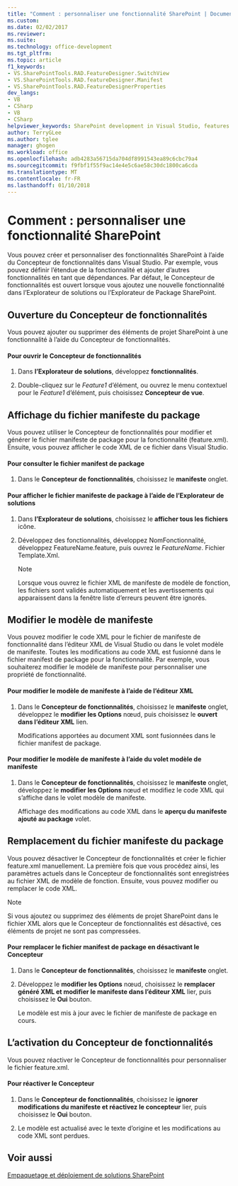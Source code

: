 ```yaml
---
title: "Comment : personnaliser une fonctionnalité SharePoint | Documents Microsoft"
ms.custom: 
ms.date: 02/02/2017
ms.reviewer: 
ms.suite: 
ms.technology: office-development
ms.tgt_pltfrm: 
ms.topic: article
f1_keywords:
- VS.SharePointTools.RAD.FeatureDesigner.SwitchView
- VS.SharePointTools.RAD.featureDesigner.Manifest
- VS.SharePointTools.RAD.FeatureDesignerProperties
dev_langs:
- VB
- CSharp
- VB
- CSharp
helpviewer_keywords: SharePoint development in Visual Studio, features
author: TerryGLee
ms.author: tglee
manager: ghogen
ms.workload: office
ms.openlocfilehash: adb4283a56715da704df8991543ea89c6cbc79a4
ms.sourcegitcommit: f9fbf1f55f9ac14e4e5c6ae58c30dc1800ca6cda
ms.translationtype: MT
ms.contentlocale: fr-FR
ms.lasthandoff: 01/10/2018
---
```

# <a name="how-to-customize-a-sharepoint-feature"></a>Comment : personnaliser une fonctionnalité SharePoint
  Vous pouvez créer et personnaliser des fonctionnalités SharePoint à l’aide du Concepteur de fonctionnalités dans Visual Studio. Par exemple, vous pouvez définir l’étendue de la fonctionnalité et ajouter d’autres fonctionnalités en tant que dépendances. Par défaut, le Concepteur de fonctionnalités est ouvert lorsque vous ajoutez une nouvelle fonctionnalité dans l’Explorateur de solutions ou l’Explorateur de Package SharePoint.  
  
## <a name="opening-the-feature-designer"></a>Ouverture du Concepteur de fonctionnalités  
 Vous pouvez ajouter ou supprimer des éléments de projet SharePoint à une fonctionnalité à l’aide du Concepteur de fonctionnalités.  
  
#### <a name="to-open-the-feature-designer"></a>Pour ouvrir le Concepteur de fonctionnalités  
  
1.  Dans **l’Explorateur de solutions**, développez **fonctionnalités**.  
  
2.  Double-cliquez sur le *Feature1* d’élément, ou ouvrez le menu contextuel pour le *Feature1* d’élément, puis choisissez **Concepteur de vue**.  
  
## <a name="viewing-the-packaged-manifest-file"></a>Affichage du fichier manifeste du package  
 Vous pouvez utiliser le Concepteur de fonctionnalités pour modifier et générer le fichier manifeste de package pour la fonctionnalité (feature.xml). Ensuite, vous pouvez afficher le code XML de ce fichier dans Visual Studio.  
  
#### <a name="to-view-the-packaged-manifest-file"></a>Pour consulter le fichier manifest de package  
  
1.  Dans le **Concepteur de fonctionnalités**, choisissez le **manifeste** onglet.  
  
#### <a name="to-view-the-packaged-manifest-file-by-using-solution-explorer"></a>Pour afficher le fichier manifeste de package à l’aide de l’Explorateur de solutions  
  
1.  Dans **l’Explorateur de solutions**, choisissez le **afficher tous les fichiers** icône.  
  
2.  Développez des fonctionnalités, développez NomFonctionnalité, développez FeatureName.feature, puis ouvrez le *FeatureName*. Fichier Template.Xml.  
  
    > [!NOTE]  
    >  Lorsque vous ouvrez le fichier XML de manifeste de modèle de fonction, les fichiers sont validés automatiquement et les avertissements qui apparaissent dans la fenêtre liste d’erreurs peuvent être ignorés.  
  
## <a name="changing-the-manifest-template"></a>Modifier le modèle de manifeste  
 Vous pouvez modifier le code XML pour le fichier de manifeste de fonctionnalité dans l’éditeur XML de Visual Studio ou dans le volet modèle de manifeste. Toutes les modifications au code XML est fusionné dans le fichier manifest de package pour la fonctionnalité. Par exemple, vous souhaiterez modifier le modèle de manifeste pour personnaliser une propriété de fonctionnalité.  
  
#### <a name="to-change-the-manifest-template-by-using-the-xml-editor"></a>Pour modifier le modèle de manifeste à l’aide de l’éditeur XML  
  
1.  Dans le **Concepteur de fonctionnalités**, choisissez le **manifeste** onglet, développez le **modifier les Options** nœud, puis choisissez le **ouvert dans l’éditeur XML** lien.  
  
     Modifications apportées au document XML sont fusionnées dans le fichier manifest de package.  
  
#### <a name="to-change-the-manifest-template-by-using-the-manifest-template-pane"></a>Pour modifier le modèle de manifeste à l’aide du volet modèle de manifeste  
  
1.  Dans le **Concepteur de fonctionnalités**, choisissez le **manifeste** onglet, développez le **modifier les Options** nœud et modifiez le code XML qui s’affiche dans le volet modèle de manifeste.  
  
     Affichage des modifications au code XML dans le **aperçu du manifeste ajouté au package** volet.  
  
## <a name="overwriting-the-packaged-manifest-file"></a>Remplacement du fichier manifeste du package  
 Vous pouvez désactiver le Concepteur de fonctionnalités et créer le fichier feature.xml manuellement. La première fois que vous procédez ainsi, les paramètres actuels dans le Concepteur de fonctionnalités sont enregistrées au fichier XML de modèle de fonction. Ensuite, vous pouvez modifier ou remplacer le code XML.  
  
> [!NOTE]  
>  Si vous ajoutez ou supprimez des éléments de projet SharePoint dans le fichier XML alors que le Concepteur de fonctionnalités est désactivé, ces éléments de projet ne sont pas compressées.  
  
#### <a name="to-overwrite-packaged-manifest-file-by-disabling-the-designer"></a>Pour remplacer le fichier manifest de package en désactivant le Concepteur  
  
1.  Dans le **Concepteur de fonctionnalités**, choisissez le **manifeste** onglet.  
  
2.  Développez le **modifier les Options** nœud, choisissez le **remplacer généré XML et modifier le manifeste dans l’éditeur XML** lier, puis choisissez le **Oui** bouton.  
  
     Le modèle est mis à jour avec le fichier de manifeste de package en cours.  
  
## <a name="enabling-the-feature-designer"></a>L’activation du Concepteur de fonctionnalités  
 Vous pouvez réactiver le Concepteur de fonctionnalités pour personnaliser le fichier feature.xml.  
  
#### <a name="to-re-enable-the-designer"></a>Pour réactiver le Concepteur  
  
1.  Dans le **Concepteur de fonctionnalités**, choisissez le **ignorer modifications du manifeste et réactivez le concepteur** lier, puis choisissez le **Oui** bouton.  
  
2.  Le modèle est actualisé avec le texte d’origine et les modifications au code XML sont perdues.  
  
## <a name="see-also"></a>Voir aussi  
 [Empaquetage et déploiement de solutions SharePoint](../sharepoint/packaging-and-deploying-sharepoint-solutions.md)  
  
  